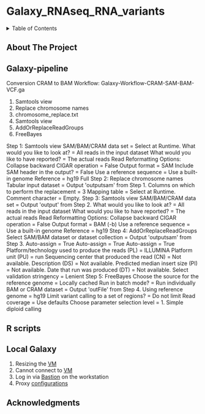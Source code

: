 # Galaxy_RNAseq_RNA_variants

<!-- TABLE OF CONTENTS -->
<details>
  <summary>Table of Contents</summary>
  <ol>
    <li><a href="#about-the-project">About The Project</a></li>
    <li><a href="#galaxy">Galaxy-pipeline</a></li>
    <li><a href="#rscripts">R scripts</a></li>
    <li><a href="#local-galaxy">Local Galaxy</a></li>
    <li><a href="#acknowledgments">Acknowledgments</a></li>
  </ol>
</details>

<!-- ABOUT THE PROJECT -->
## About The Project

<!-- galaxy -->
## Galaxy-pipeline
<p>
  Conversion CRAM to BAM Workflow: Galaxy-Workflow-CRAM-SAM-BAM-VCF.ga
  <ol>
    <li>Samtools view</li>
    <li>Replace chromosome names</li>
    <li>chromosome_replace.txt</li>
    <li>Samtools view</li>
    <li>AddOrReplaceReadGroups</li>
    <li>FreeBayes</li>    
  </ol>
</p>

<p>
  Step 1: Samtools view
SAM/BAM/CRAM data set = Select at Runtime.
What would you like to look at? = All reads in the input dataset
What would you like to have reported? = The actual reads
Read Reformatting Options:
Collapse backward CIGAR operation = False
Output format = SAM
Include SAM header in the output? = False
Use a reference sequence = Use a built-in genome
Reference = hg19 Full
Step 2: Replace chromosome names
Tabular input dataset = Output 'outputsam' from Step 1.
Columns on which to perform the replacement = 3
Mapping table = Select at Runtime.
Comment character = Empty.
Step 3: Samtools view
SAM/BAM/CRAM data set = Output 'output' from Step 2.
What would you like to look at? = All reads in the input dataset
What would you like to have reported? = The actual reads
Read Reformatting Options:
Collapse backward CIGAR operation = False
Output format = BAM (-b)
Use a reference sequence = Use a built-in genome
Reference = hg19
Step 4: AddOrReplaceReadGroups
Select SAM/BAM dataset or dataset collection = Output 'outputsam' from Step 3.
Auto-assign = True
Auto-assign = True
Auto-assign = True
Platform/technology used to produce the reads (PL) = ILLUMINA
Platform unit (PU) = run
Sequencing center that produced the read (CN) = Not available.
Description (DS) = Not available.
Predicted median insert size (PI) = Not available.
Date that run was produced (DT) = Not available.
Select validation stringency = Lenient
Step 5: FreeBayes
Choose the source for the reference genome = Locally cached
Run in batch mode? = Run individually
BAM or CRAM dataset = Output 'outFile' from Step 4.
Using reference genome = hg19
Limit variant calling to a set of regions? = Do not limit
Read coverage = Use defaults
Choose parameter selection level = 1. Simple diploid calling
</p>

<!-- rscripts -->
## R scripts

<!-- contact -->
## Local Galaxy
<p>
  <ol>
    <li>Resizing the <a href="https://support.mydre.org/portal/en/kb/articles/resizevm" target="_blank">VM</a></li>
    <li>Cannot connect to <a href="https://support.mydre.org/portal/en/kb/articles/i-cannot-connect-to-vm-1-2-3-error#Problem" target="_black">VM</a></li>
    <li>Log in via <a href="https://support.mydre.org/portal/en/kb/articles/connect-to-virtual-machine-using-bastion" target="_black">Bastion</a> on the workstation</li>
    <li>Proxy <a href="https://support.mydre.org/portal/en/kb/articles/proxy-configurations" target="_blank">configurations</a></li>
  </ol>
</p>

<!-- acknowledgments -->
## Acknowledgments



